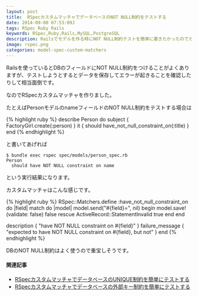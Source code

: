 ```yaml
---
layout: post
title:  RSpecカスタムマッチャでデータベースのNOT NULL制約をテストする
date: 2014-09-08 07:53:09J
tags: RSpec Ruby Rails
keywords: RSpec,Ruby,Rails,MySQL,PostgreSQL
description: Railsでモデルを作る時にNOT NULL制約テストを簡単に書きたかったのでカスタムマッチャを作りました。
image: rspec.png
categories: model-spec-custom-matchers
---
```


Railsを使っているとDBのフィールドにNOT NULL制約をつけることがよくありますが、テストしようとするとデータを保存してエラーが起きることを確認したりして相当面倒です。

なのでRSpecカスタムマッチャを作りました。

たとえばPersonモデルのnameフィールドのNOT NULL制約をテストする場合は

{% highlight ruby %}
describe Person do
  subject { FactoryGirl.create(:person) }
  it { should have_not_null_constraint_on(:title) }
end
{% endhighlight %}

と書いてあげれば

    $ bundle exec rspec spec/models/person_spec.rb
    Person
      should have NOT NULL constraint on name

という実行結果になります。

カスタムマッチャはこんな感じです。

{% highlight ruby %}
RSpec::Matchers.define :have_not_null_constraint_on do |field|
  match do |model|
    model.send("#{field}=", nil)
    begin
      model.save!(validate: false)
      false
    rescue ActiveRecord::StatementInvalid
      true
    end
  end

  description { "have NOT NULL constraint on #{field}" }
  failure_message { "expected to have NOT NULL constraint on #{field}, but not" }
end
{% endhighlight %}

DBのNOT NULL制約はよく使うので重宝しそうです。

#### 関連記事
* [RSpecカスタムマッチャでデータベースのUNIQUE制約を簡単にテストする](/2014/09/09/rspec-db-unique-constraint/)
* [RSpecカスタムマッチャでデータベースの外部キー制約を簡単にテストする](/2014/09/10/rspec-db-foreign-key-constraint/)

